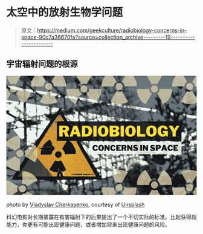 # 太空中的放射生物学问题

> 原文：<https://medium.com/geekculture/radiobiology-concerns-in-space-90c7a36670fa?source=collection_archive---------19----------------------->

## 宇宙辐射问题的根源

![](img/90939a8189bf1cb45675e1afc5f5f32b.png)

photo by [Vladyslav Cherkasenko](https://unsplash.com/@vl_cherkasenko), courtesy of [Unsplash](https://unsplash.com/photos/lkJOpbBxeuM)

科幻电影对长期暴露在有害辐射下的后果提出了一个不切实际的标准。比起获得超能力，你更有可能出现健康问题，或者增加将来出现健康问题的风险。